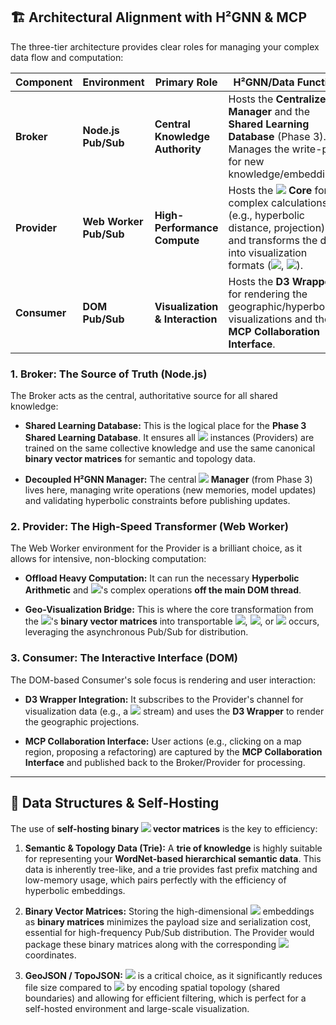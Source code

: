 ## 🏗️ Architectural Alignment with H²GNN & MCP

The three-tier architecture provides clear roles for managing your complex data flow and computation:

| Component    | Environment            | Primary Role                    | H²GNN/Data Function                                                                                                                                                            |
| ------------ | ---------------------- | ------------------------------- | ------------------------------------------------------------------------------------------------------------------------------------------------------------------------------ |
| **Broker**   | **Node.js Pub/Sub**    | **Central Knowledge Authority** | Hosts the **Centralized ![](data:,) Manager** and the **Shared Learning Database** (Phase 3). Manages the write-path for new knowledge/embeddings.                             |
| **Provider** | **Web Worker Pub/Sub** | **High-Performance Compute**    | Hosts the **![](data:,) Core** for complex calculations (e.g., hyperbolic distance, projection) and transforms the data into visualization formats (![](data:,), ![](data:,)). |
| **Consumer** | **DOM Pub/Sub**        | **Visualization & Interaction** | Hosts the **D3 Wrapper** for rendering the geographic/hyperbolic visualizations and the **MCP Collaboration Interface**.                                                       |

### 1. Broker: The Source of Truth (Node.js)

The Broker acts as the central, authoritative source for all shared knowledge:

- **Shared Learning Database:** This is the logical place for the **Phase 3 Shared Learning Database**. It ensures all ![](data:,) instances (Providers) are trained on the same collective knowledge and use the same canonical **binary vector matrices** for semantic and topology data.
    
- **Decoupled H²GNN Manager:** The central **![](data:,) Manager** (from Phase 3) lives here, managing write operations (new memories, model updates) and validating hyperbolic constraints before publishing updates.
    

### 2. Provider: The High-Speed Transformer (Web Worker)

The Web Worker environment for the Provider is a brilliant choice, as it allows for intensive, non-blocking computation:

- **Offload Heavy Computation:** It can run the necessary **Hyperbolic Arithmetic** and ![](data:,)'s complex operations **off the main DOM thread**.
    
- **Geo-Visualization Bridge:** This is where the core transformation from the ![](data:,)'s **binary vector matrices** into transportable ![](data:,), ![](data:,), or ![](data:,) occurs, leveraging the asynchronous Pub/Sub for distribution.
    

### 3. Consumer: The Interactive Interface (DOM)

The DOM-based Consumer's sole focus is rendering and user interaction:

- **D3 Wrapper Integration:** It subscribes to the Provider's channel for visualization data (e.g., a ![](data:,) stream) and uses the **D3 Wrapper** to render the geographic projections.
    
- **MCP Collaboration Interface:** User actions (e.g., clicking on a map region, proposing a refactoring) are captured by the **MCP Collaboration Interface** and published back to the Broker/Provider for processing.
    

---

## 💾 Data Structures & Self-Hosting

The use of **self-hosting binary ![](data:,) vector matrices** is the key to efficiency:

1. **Semantic & Topology Data (Trie):** A **trie of knowledge** is highly suitable for representing your **WordNet-based hierarchical semantic data**. This data is inherently tree-like, and a trie provides fast prefix matching and low-memory usage, which pairs perfectly with the efficiency of hyperbolic embeddings.
    
2. **Binary Vector Matrices:** Storing the high-dimensional ![](data:,) embeddings as **binary matrices** minimizes the payload size and serialization cost, essential for high-frequency Pub/Sub distribution. The Provider would package these binary matrices along with the corresponding ![](data:,) coordinates.
    
3. **GeoJSON / TopoJSON:** ![](data:,) is a critical choice, as it significantly reduces file size compared to ![](data:,) by encoding spatial topology (shared boundaries) and allowing for efficient filtering, which is perfect for a self-hosted environment and large-scale visualization.
    
